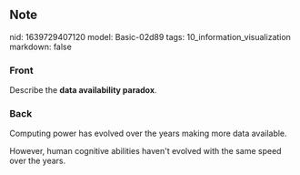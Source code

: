 ## Note
nid: 1639729407120
model: Basic-02d89
tags: 10_information_visualization
markdown: false

### Front
Describe the <b>data availability paradox</b>.

### Back
Computing power has evolved over the years making more data available.

However, human cognitive abilities haven't evolved with the same speed over the years.
